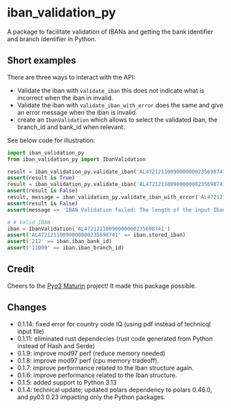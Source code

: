 # iban_validation_py
A package to facilitate validation of IBANs and getting the bank identifier and branch identifier in Python.

## Short examples

There are three ways to interact with the API:
 - Validate the iban with `validate_iban` this does not indicate what is incorrect when the iban in invalid.
 - Validate the iban with `validate_iban_with_error` does the same and give an error message when the iban is invalid.
 - create an `IbanValidation` which allows to select the validated iban, the branch_id and bank_id when relevant.

 See below code for illustration:

```python
import iban_validation_py
from iban_validation_py import IbanValidation

result = iban_validation_py.validate_iban('AL47212110090000000235698741')
assert(result is True)
result = iban_validation_py.validate_iban('AL47212110090000000235698741VV')
assert(result is False)
result, message = iban_validation_py.validate_iban_with_error('AL47212110090000000235698741VV')
assert(result is False)
assert(message == 'IBAN Validation failed: The length of the input Iban does match the length for that country')   

# # Valid IBAN
iban = IbanValidation('AL47212110090000000235698741')
assert('AL47212110090000000235698741' == iban.stored_iban)
assert('212' == iban.iban_bank_id)
assert('11009' == iban.iban_branch_id)
```
## Credit
Cheers to the [Pyo3 Maturin](https://github.com/PyO3/maturin) project! It made this package possible.

## Changes
 - 0.1.14: fixed error for country code IQ (using pdf instead of technicql input file)
 - 0.1.11: eliminated rust dependecies (rust code generated from Python instead of Hash and Serde)
 - 0.1.9: improve mod97 perf (reduce memory needed)
 - 0.1.8: improve mod97 perf (cpu memory tradeoff).
 - 0.1.7: improve performance related to the Iban structure again.
 - 0.1.6: improve performance related to the Iban structure.
 - 0.1.5: added support to Python 3.13
 - 0.1.4: technical update; updated polars dependency to polars 0.46.0, and py03 0.23 impacting only the Python packages.